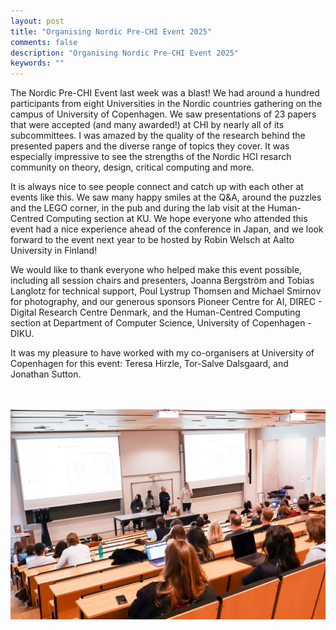 ```yaml
---
layout: post
title: "Organising Nordic Pre-CHI Event 2025"
comments: false
description: "Organising Nordic Pre-CHI Event 2025"
keywords: ""
---
```

The Nordic Pre-CHI Event last week was a blast! We had around a hundred participants from eight Universities in the Nordic countries gathering on the campus of University of Copenhagen. We saw presentations of 23 papers that were accepted (and many awarded!) at CHI by nearly all of its subcommittees. I was amazed by the quality of the research behind the presented papers and the diverse range of topics they cover. It was especially impressive to see the strengths of the Nordic HCI resarch community on theory, design, critical computing and more. 

It is always nice to see people connect and catch up with each other at events like this. We saw many happy smiles at the Q&A, around the puzzles and the LEGO corner, in the pub and during the lab visit at the Human-Centred Computing section at KU. We hope everyone who attended this event had a nice experience ahead of the conference in Japan, and we look forward to the event next year to be hosted by Robin Welsch at Aalto University in Finland! 

We would like to thank everyone who helped make this event possible, including all session chairs and presenters, Joanna Bergström and Tobias Langlotz for technical support, Poul Lystrup Thomsen and Michael Smirnov for photography, and our generous sponsors Pioneer Centre for AI, DIREC - Digital Research Centre Denmark, and the Human-Centred Computing section at Department of Computer Science, University of Copenhagen - DIKU. 

It was my pleasure to have worked with my co-organisers at University of Copenhagen for this event: Teresa Hirzle, Tor-Salve Dalsgaard, and Jonathan Sutton.

<br/>
<div class="container">
    <img src="/assets/images/prechi/1.jpg" alt="">
</div>
<div class="container">
    <img src="/assets/images/prechi/2.jpg" alt="">
</div>
<div class="container">
    <img src="/assets/images/prechi/3.JPG" alt="">
</div>
<div class="container">
    <img src="/assets/images/prechi/4.JPG" alt="">
</div>
<div class="container">
    <img src="/assets/images/prechi/5.JPG" alt="">
</div>
<div class="container">
    <img src="/assets/images/prechi/6.png" alt="">
</div>



